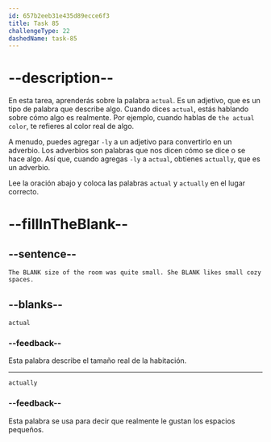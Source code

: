 ```yaml
---
id: 657b2eeb31e435d89ecce6f3
title: Task 85
challengeType: 22
dashedName: task-85
---
```


# --description--

En esta tarea, aprenderás sobre la palabra `actual`. Es un adjetivo, que es un tipo de palabra que describe algo. Cuando dices `actual`, estás hablando sobre cómo algo es realmente. Por ejemplo, cuando hablas de `the actual color`, te refieres al color real de algo.

A menudo, puedes agregar `-ly` a un adjetivo para convertirlo en un adverbio. Los adverbios son palabras que nos dicen cómo se dice o se hace algo. Así que, cuando agregas `-ly` a `actual`, obtienes `actually`, que es un adverbio.

Lee la oración abajo y coloca las palabras `actual` y `actually` en el lugar correcto.

# --fillInTheBlank--

## --sentence--

`The BLANK size of the room was quite small. She BLANK likes small cozy spaces.`

## --blanks--

`actual`

### --feedback--

Esta palabra describe el tamaño real de la habitación.

---

`actually`

### --feedback--

Esta palabra se usa para decir que realmente le gustan los espacios pequeños.
